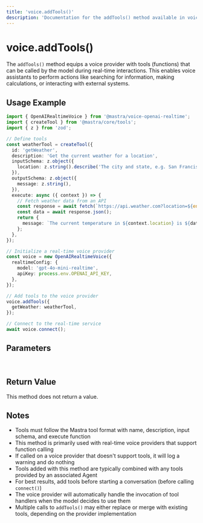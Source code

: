 ```yaml
---
title: 'voice.addTools()'
description: 'Documentation for the addTools() method available in voice providers, which equips voice models with function calling capabilities.'
---
```


# voice.addTools()

The `addTools()` method equips a voice provider with tools (functions) that can be called by the model during real-time interactions. This enables voice assistants to perform actions like searching for information, making calculations, or interacting with external systems.

## Usage Example

```typescript
import { OpenAIRealtimeVoice } from '@mastra/voice-openai-realtime';
import { createTool } from '@mastra/core/tools';
import { z } from 'zod';

// Define tools
const weatherTool = createTool({
  id: 'getWeather',
  description: 'Get the current weather for a location',
  inputSchema: z.object({
    location: z.string().describe('The city and state, e.g. San Francisco, CA'),
  }),
  outputSchema: z.object({
    message: z.string(),
  }),
  execute: async ({ context }) => {
    // Fetch weather data from an API
    const response = await fetch(`https://api.weather.com?location=${encodeURIComponent(context.location)}`);
    const data = await response.json();
    return {
      message: `The current temperature in ${context.location} is ${data.temperature}°F with ${data.conditions}.`,
    };
  },
});

// Initialize a real-time voice provider
const voice = new OpenAIRealtimeVoice({
  realtimeConfig: {
    model: 'gpt-4o-mini-realtime',
    apiKey: process.env.OPENAI_API_KEY,
  },
});

// Add tools to the voice provider
voice.addTools({
  getWeather: weatherTool,
});

// Connect to the real-time service
await voice.connect();
```

## Parameters

<br />
<PropertiesTable
  content={[
    {
      name: "tools",
      type: "ToolsInput",
      description:
        "Object containing tool definitions that can be called by the voice model",
      isOptional: false,
    },
  ]}
/>

## Return Value

This method does not return a value.

## Notes

- Tools must follow the Mastra tool format with name, description, input schema, and execute function
- This method is primarily used with real-time voice providers that support function calling
- If called on a voice provider that doesn't support tools, it will log a warning and do nothing
- Tools added with this method are typically combined with any tools provided by an associated Agent
- For best results, add tools before starting a conversation (before calling `connect()`)
- The voice provider will automatically handle the invocation of tool handlers when the model decides to use them
- Multiple calls to `addTools()` may either replace or merge with existing tools, depending on the provider implementation
